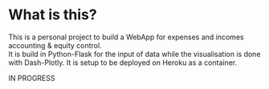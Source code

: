 # What is this?
This is a personal project to build a WebApp for expenses and incomes accounting & equity control.  
It is build in Python-Flask for the input of data while the visualisation is done with Dash-Plotly. It is setup to
be deployed on Heroku as a container. 

IN PROGRESS